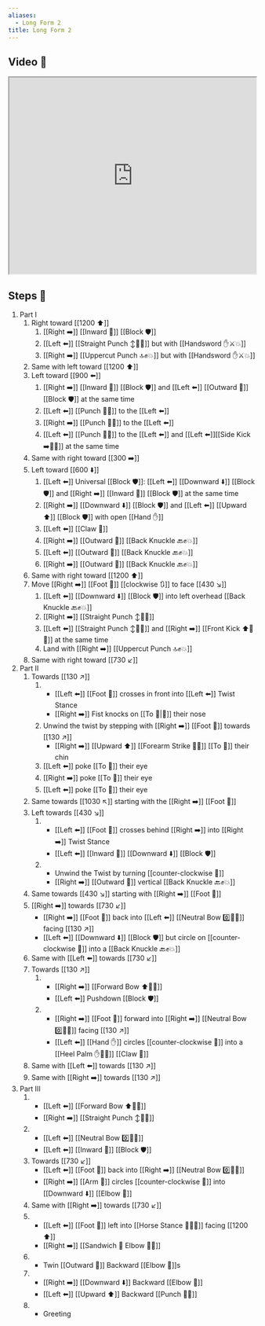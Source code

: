 ```yaml
---
aliases:
  - Long Form 2
title: Long Form 2
---
```


## Video 🎥

<iframe src="https://www.youtube.com/embed/SBhjuXb7gog" width="100%" height="400"></iframe>

## Steps 👣

1. Part I
	1. Right toward [[1200 ⬆️]]
		1. [[Right ➡️]] [[Inward 🔽]] [[Block 🛡️]]
		2. [[Left ⬅️]] [[Straight Punch ↕️👊💥]] but with [[Handsword ✋⚔️💥]]
		3. [[Right ➡️]] [[Uppercut Punch 🔝✊💥]] but with [[Handsword ✋⚔️💥]]
	2. Same with left toward [[1200 ⬆️]]
	3. Left toward [[900 ⬅️]]
		1. [[Right ➡️]] [[Inward 🔽]] [[Block 🛡️]] and [[Left ⬅️]] [[Outward 🔼]] [[Block 🛡️]] at the same time
		2. [[Left ⬅️]] [[Punch 👊💥]] to the [[Left ⬅️]]
		3. [[Right ➡️]] [[Punch 👊💥]] to the [[Left ⬅️]]
		4. [[Left ⬅️]] [[Punch 👊💥]] to the [[Left ⬅️]] and [[Left ⬅️]][[Side Kick ➡️🦶💥]] at the same time
	4. Same with right toward [[300 ➡️]]
	5. Left toward [[600 ⬇️]]
		1. [[Left ⬅️]] Universal [[Block 🛡️]]: [[Left ⬅️]] [[Downward ⬇️]] [[Block 🛡️]] and [[Right ➡️]] [[Inward 🔽]] [[Block 🛡️]] at the same time
		2. [[Right ➡️]] [[Downward ⬇️]] [[Block 🛡️]] and [[Left ⬅️]] [[Upward ⬆️]] [[Block 🛡️]] with open [[Hand ✋]]
		3. [[Left ⬅️]] [[Claw 🐯]]
		4. [[Right ➡️]] [[Outward 🔼]] [[Back Knuckle 🔙✊💥]]
		5. [[Left ⬅️]] [[Outward 🔼]] [[Back Knuckle 🔙✊💥]]
		6. [[Right ➡️]] [[Outward 🔼]] [[Back Knuckle 🔙✊💥]]
	6. Same with right toward [[1200 ⬆️]]
	7. Move [[Right ➡️]] [[Foot 🦶]] [[clockwise 🔃]] to face [[430 ↘️]]
		1. [[Left ⬅️]] [[Downward ⬇️]] [[Block 🛡️]] into left overhead [[Back Knuckle 🔙✊💥]]
		2. [[Right ➡️]] [[Straight Punch ↕️👊💥]]
		3. [[Left ⬅️]] [[Straight Punch ↕️👊💥]] and [[Right ➡️]] [[Front Kick ⬆️🦶💥]] at the same time
		4. Land with [[Right ➡️]] [[Uppercut Punch 🔝✊💥]]
	8. Same with right toward [[730 ↙️]]
2. Part II
	1. Towards [[130 ↗️]]
		1. - [[Left ⬅️]] [[Foot 🦶]] crosses in front into [[Left ⬅️]] Twist Stance
	        - [[Right ➡️]] Fist knocks on [[To 🎯|🎯]] their nose
		2. Unwind the twist by stepping with [[Right ➡️]] [[Foot 🦶]] towards [[130 ↗️]]
	        - [[Right ➡️]] [[Upward ⬆️]] [[Forearm Strike 💪💥]] [[To 🎯]] their chin
		3. [[Left ⬅️]] poke [[To 🎯]] their eye
		4. [[Right ➡️]] poke [[To 🎯]] their eye
		5. [[Left ⬅️]] poke [[To 🎯]] their eye
	2. Same towards [[1030 ↖️]] starting with the [[Right ➡️]] [[Foot 🦶]]
	3. Left towards [[430 ↘️]]
		1. - [[Left ⬅️]] [[Foot 🦶]] crosses behind [[Right ➡️]] into [[Right ➡️]] Twist Stance
	        - [[Left ⬅️]] [[Inward 🔽]] [[Downward ⬇️]] [[Block 🛡️]]
	    2. - Unwind the Twist by turning [[counter-clockwise 🔄]]
	        - [[Right ➡️]] [[Outward 🔼]] vertical [[Back Knuckle 🔙✊💥]]
	4. Same towards [[430 ↘️]] starting with [[Right ➡️]] [[Foot 🦶]]
	5. [[Right ➡️]] towards [[730 ↙️]]
		-  [[Right ➡️]] [[Foot 🦶]] back into [[Left ⬅️]] [[Neutral Bow 0️⃣🧍‍♂️]] facing [[130 ↗️]]
		- [[Left ⬅️]] [[Downward ⬇️]] [[Block 🛡️]] but circle on [[counter-clockwise 🔄]] into a [[Back Knuckle 🔙✊💥]]
	6. Same with [[Left ⬅️]] towards [[730 ↙️]]
	7. Towards [[130 ↗️]]
		1. - [[Right ➡️]] [[Forward Bow ⬆️🧍‍♂️]]
	        - [[Left ⬅️]] Pushdown [[Block 🛡️]]
		2. - [[Right ➡️]] [[Foot 🦶]] forward into [[Right ➡️]] [[Neutral Bow 0️⃣🧍‍♂️]] facing [[130 ↗️]]
	        - [[Left ⬅️]] [[Hand ✋]] circles [[counter-clockwise 🔄]] into a [[Heel Palm ✋🌴💥]] [[Claw 🐯]]
	8. Same with [[Left ⬅️]] towards [[130 ↗️]]
	9. Same with [[Right ➡️]] towards [[130 ↗️]]
3. Part III
	1. - [[Left ⬅️]] [[Forward Bow ⬆️🧍‍♂️]]
	    - [[Right ➡️]] [[Straight Punch ↕️👊💥]]
	2. - [[Left ⬅️]] [[Neutral Bow 0️⃣🧍‍♂️]]
	    - [[Left ⬅️]] [[Inward 🔽]] [[Block 🛡️]]
	3. Towards [[730 ↙️]]
		- [[Left ⬅️]] [[Foot 🦶]] back into [[Right ➡️]] [[Neutral Bow 0️⃣🧍‍♂️]]
		- [[Right ➡️]] [[Arm 💪]] circles [[counter-clockwise 🔄]] into [[Downward ⬇️]] [[Elbow 💪]]
	4. Same with [[Right ➡️]] towards [[730 ↙️]]
	5. - [[Left ⬅️]] [[Foot 🦶]] left into [[Horse Stance 🏇🧍‍♂️]] facing [[1200 ⬆️]]
	    - [[Right ➡️]] [[Sandwich 🥪 Elbow 💪💥]]
	6. - Twin [[Outward 🔼]] Backward [[Elbow 💪]]s
	7. - [[Right ➡️]] [[Downward ⬇️]] Backward [[Elbow 💪]]
	    - [[Left ⬅️]] [[Upward ⬆️]] Backward [[Punch 👊💥]]
	8. - Greeting